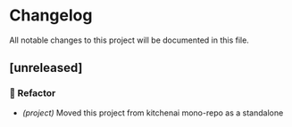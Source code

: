 # Changelog

All notable changes to this project will be documented in this file.

## [unreleased]

### 🚜 Refactor

- *(project)* Moved this project from kitchenai mono-repo as a standalone

<!-- generated by git-cliff -->

